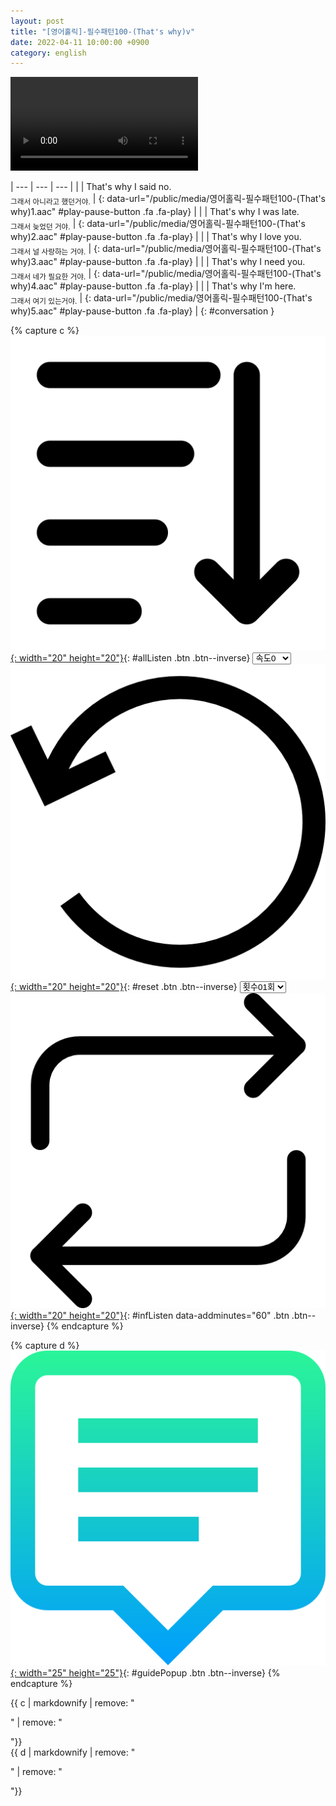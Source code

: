 ```yaml
---
layout: post
title: "[영어홀릭]-필수패턴100-(That's why)v"
date: 2022-04-11 10:00:00 +0900
category: english
---
```


<div class="video-container">
    <video id="player" class="video-js vjs-default-skin vjs-big-play-centered" data-json="/public/json/영어홀릭-필수패턴100-(That's why).json"></video>
</div>

| --- | --- | --- |
| | That's why I said no.<br /><sub>그래서 아니라고 했던거야.</sub> | [](#){: data-url="/public/media/영어홀릭-필수패턴100-(That's why)1.aac" #play-pause-button .fa .fa-play} |
| | That's why I was late.<br /><sub>그래서 늦었던 거야.</sub> | [](#){: data-url="/public/media/영어홀릭-필수패턴100-(That's why)2.aac" #play-pause-button .fa .fa-play} |
| | That's why I love you.<br /><sub>그래서 널 사랑하는 거야.</sub> | [](#){: data-url="/public/media/영어홀릭-필수패턴100-(That's why)3.aac" #play-pause-button .fa .fa-play} |
| | That's why I need you.<br /><sub>그래서 네가 필요한 거야.</sub> | [](#){: data-url="/public/media/영어홀릭-필수패턴100-(That's why)4.aac" #play-pause-button .fa .fa-play} |
| | That's why I'm here.<br /><sub>그래서 여기 있는거야.</sub> | [](#){: data-url="/public/media/영어홀릭-필수패턴100-(That's why)5.aac" #play-pause-button .fa .fa-play} |
{: #conversation }

{% capture c %}
  [![](/public/icon/sorting-order-button.png){: width="20" height="20"}](#){: #allListen .btn .btn--inverse}
  <select id="playbackspeed">
    <option value="2.0">속도+2</option>
    <option value="1.5">속도+1</option>
    <option value="1.0" selected>속도0</option>
    <option value="0.75">속도-1</option>
    <option value="0.5">속도-2</option>
  </select>
  [![](/public/icon/reset-button.png){: width="20" height="20"}](#){: #reset .btn .btn--inverse}
  <select id="ringsToPlay">
    <option value="1">횟수01회</option>
    <option value="2">횟수02회</option>
    <option value="3">횟수03회</option>
    <option value="4">횟수04회</option>
    <option value="5">횟수05회</option>
    <option value="7">횟수07회</option>
    <option value="10">횟수10회</option>
  </select>
  [![](/public/icon/repeat-button.png){: width="20" height="20"}](#){: #infListen data-addminutes="60" .btn .btn--inverse}
{% endcapture %}

{% capture d %}
[![](/public/icon/open-popup-button.png){: width="25" height="25"}](#){: #guidePopup .btn .btn--inverse}
{% endcapture %}

<div class="bottom-bar">
  <div class="bottom-bar1"></div>
  <div class="bottom-bar2">{{ c | markdownify | remove: "<p>" | remove: "</p>"}}</div>
  <div class="bottom-bar3">{{ d | markdownify | remove: "<p>" | remove: "</p>"}}</div>
</div>